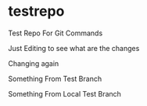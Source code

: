 # testrepo
Test Repo For Git Commands

Just Editing to see what are the changes

Changing again

Something From Test Branch

Something From Local Test Branch
